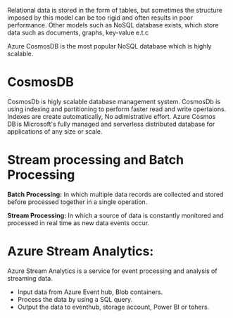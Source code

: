 Relational data is stored in the form of tables, but sometimes the structure imposed by this model can be too rigid and often results in poor performance. Other models such as NoSQL database exists, which store data such as documents, graphs, key-value e.t.c

Azure CosmosDB is the most popular NoSQL database which is highly scalable.

# CosmosDB

CosmosDb is higly scalable database management system. CosmosDb is using indexing and partitioning to perform faster read and write opertaions. Indexes are create automatically, No adimistrative effort.
Azure Cosmos DB is Microsoft's fully managed and serverless distributed database for applications of any size or scale.

# Stream processing and Batch Processing

**Batch Processing:** In which multiple data records are collected and stored before processed together in a single operation.

**Stream Processing:** In which a source of data is constantly monitored and processed in real time as new data events occur.

# Azure Stream Analytics:

Azure Stream Analytics is a service for event processing and analysis of streaming data.

- Input data from Azure Event hub, Blob containers.
- Process the data by using a SQL query.
- Output the data to eventhub, storage account, Power BI or tohers.
